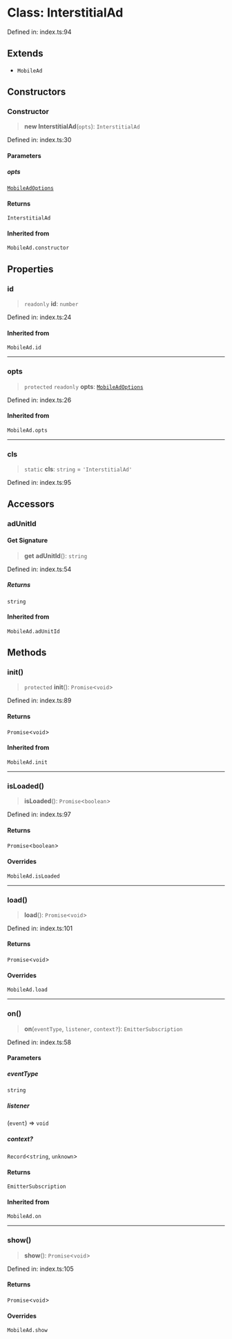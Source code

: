 # Class: InterstitialAd

Defined in: index.ts:94

## Extends

- `MobileAd`

## Constructors

### Constructor

> **new InterstitialAd**(`opts`): `InterstitialAd`

Defined in: index.ts:30

#### Parameters

##### opts

[`MobileAdOptions`](../type-aliases/MobileAdOptions.md)

#### Returns

`InterstitialAd`

#### Inherited from

`MobileAd.constructor`

## Properties

### id

> `readonly` **id**: `number`

Defined in: index.ts:24

#### Inherited from

`MobileAd.id`

***

### opts

> `protected` `readonly` **opts**: [`MobileAdOptions`](../type-aliases/MobileAdOptions.md)

Defined in: index.ts:26

#### Inherited from

`MobileAd.opts`

***

### cls

> `static` **cls**: `string` = `'InterstitialAd'`

Defined in: index.ts:95

## Accessors

### adUnitId

#### Get Signature

> **get** **adUnitId**(): `string`

Defined in: index.ts:54

##### Returns

`string`

#### Inherited from

`MobileAd.adUnitId`

## Methods

### init()

> `protected` **init**(): `Promise`\<`void`\>

Defined in: index.ts:89

#### Returns

`Promise`\<`void`\>

#### Inherited from

`MobileAd.init`

***

### isLoaded()

> **isLoaded**(): `Promise`\<`boolean`\>

Defined in: index.ts:97

#### Returns

`Promise`\<`boolean`\>

#### Overrides

`MobileAd.isLoaded`

***

### load()

> **load**(): `Promise`\<`void`\>

Defined in: index.ts:101

#### Returns

`Promise`\<`void`\>

#### Overrides

`MobileAd.load`

***

### on()

> **on**(`eventType`, `listener`, `context?`): `EmitterSubscription`

Defined in: index.ts:58

#### Parameters

##### eventType

`string`

##### listener

(`event`) => `void`

##### context?

`Record`\<`string`, `unknown`\>

#### Returns

`EmitterSubscription`

#### Inherited from

`MobileAd.on`

***

### show()

> **show**(): `Promise`\<`void`\>

Defined in: index.ts:105

#### Returns

`Promise`\<`void`\>

#### Overrides

`MobileAd.show`
